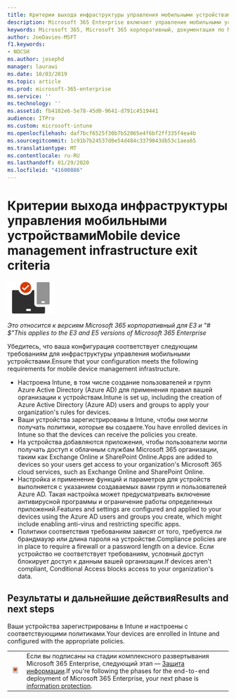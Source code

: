 ```yaml
---
title: Критерии выхода инфраструктуры управления мобильными устройствами
description: Microsoft 365 Enterprise включает управление мобильными устройствами с помощью Microsoft Intune. Ознакомьтесь с требованиями и необходимыми условиями, настройте Intune, используя ресурс Azure Active Directory, регистрацию устройств iOS, macOS, Android и Windows, развертывание приложений, создание профиля, использование политики соответствия и включение условного доступа для мобильных устройств Управление устройствами с помощью Microsoft 365 корпоративный.
keywords: Microsoft 365, Microsoft 365 корпоративный, документация по Microsoft 365, управление мобильными устройствами, Intune
author: JoeDavies-MSFT
f1.keywords:
- NOCSH
ms.author: josephd
manager: laurawi
ms.date: 10/03/2019
ms.topic: article
ms.prod: microsoft-365-enterprise
ms.service: ''
ms.technology: ''
ms.assetid: fb4182e6-5e78-45d0-9641-d791c4519441
audience: ITPro
ms.custom: microsoft-intune
ms.openlocfilehash: daf7bcf6525f30b7b52065e4f6bf2ff335f4ea4b
ms.sourcegitcommit: 1c91b7b24537d0e54d484c3379043db53c1aea65
ms.translationtype: MT
ms.contentlocale: ru-RU
ms.lasthandoff: 01/29/2020
ms.locfileid: "41600886"
---
```

# <a name="mobile-device-management-infrastructure-exit-criteria"></a><span data-ttu-id="c5fb5-105">Критерии выхода инфраструктуры управления мобильными устройствами</span><span class="sxs-lookup"><span data-stu-id="c5fb5-105">Mobile device management infrastructure exit criteria</span></span>

![Этап 5. Управление мобильными устройствами](./media/deploy-foundation-infrastructure/mobiledevicemgmt_icon-small.png)

<span data-ttu-id="c5fb5-107">*Это относится к версиям Microsoft 365 корпоративный для E3 и "# $"*</span><span class="sxs-lookup"><span data-stu-id="c5fb5-107">*This applies to the E3 and E5 versions of Microsoft 365 Enterprise*</span></span>

<span data-ttu-id="c5fb5-108">Убедитесь, что ваша конфигурация соответствует следующим требованиям для инфраструктуры управления мобильными устройствами.</span><span class="sxs-lookup"><span data-stu-id="c5fb5-108">Ensure that your configuration meets the following requirements for mobile device management infrastructure.</span></span>

- <span data-ttu-id="c5fb5-109">Настроена Intune, в том числе создание пользователей и групп Azure Active Directory (Azure AD) для применения правил вашей организации к устройствам.</span><span class="sxs-lookup"><span data-stu-id="c5fb5-109">Intune is set up, including the creation of Azure Active Directory (Azure AD) users and groups to apply your organization's rules for devices.</span></span>
- <span data-ttu-id="c5fb5-110">Ваши устройства зарегистрированы в Intune, чтобы они могли получать политики, которые вы создаете.</span><span class="sxs-lookup"><span data-stu-id="c5fb5-110">You have enrolled devices in Intune so that the devices can receive the policies you create.</span></span>
- <span data-ttu-id="c5fb5-111">На устройства добавляются приложения, чтобы пользователи могли получать доступ к облачным службам Microsoft 365 организации, таким как Exchange Online и SharePoint Online.</span><span class="sxs-lookup"><span data-stu-id="c5fb5-111">Apps are added to devices so your users get access to your organization's Microsoft 365 cloud services, such as Exchange Online and SharePoint Online.</span></span>
- <span data-ttu-id="c5fb5-112">Настройка и применение функций и параметров для устройств выполняется с указанием создаваемых вами групп и пользователей Azure AD. Такая настройка может предусматривать включение антивирусной программы и ограничение работы определенных приложений.</span><span class="sxs-lookup"><span data-stu-id="c5fb5-112">Features and settings are configured and applied to your devices using the Azure AD users and groups you create, which might include enabling anti-virus and restricting specific apps.</span></span>
- <span data-ttu-id="c5fb5-113">Политики соответствия требованиям зависят от того, требуется ли брандмауэр или длина пароля на устройстве.</span><span class="sxs-lookup"><span data-stu-id="c5fb5-113">Compliance policies are in place to require a firewall or a password length on a device.</span></span> <span data-ttu-id="c5fb5-114">Если устройство не соответствует требованиям, условный доступ блокирует доступ к данным вашей организации.</span><span class="sxs-lookup"><span data-stu-id="c5fb5-114">If devices aren't compliant, Conditional Access blocks access to your organization's data.</span></span>

## <a name="results-and-next-steps"></a><span data-ttu-id="c5fb5-115">Результаты и дальнейшие действия</span><span class="sxs-lookup"><span data-stu-id="c5fb5-115">Results and next steps</span></span>

<span data-ttu-id="c5fb5-116">Ваши устройства зарегистрированы в Intune и настроены с соответствующими политиками.</span><span class="sxs-lookup"><span data-stu-id="c5fb5-116">Your devices are enrolled in Intune and configured with the appropriate policies.</span></span>

|||
|:-------|:-----|
|![Этап 6. Защита данных](./media/deploy-foundation-infrastructure/infoprotection_icon-small.png)| <span data-ttu-id="c5fb5-118">Если вы подписаны на стадии комплексного развертывания Microsoft 365 Enterprise, следующий этап — [Защита информации](infoprotect-infrastructure.md).</span><span class="sxs-lookup"><span data-stu-id="c5fb5-118">If you're following the phases for the end-to-end deployment of Microsoft 365 Enterprise, your next phase is [information protection](infoprotect-infrastructure.md).</span></span> |

